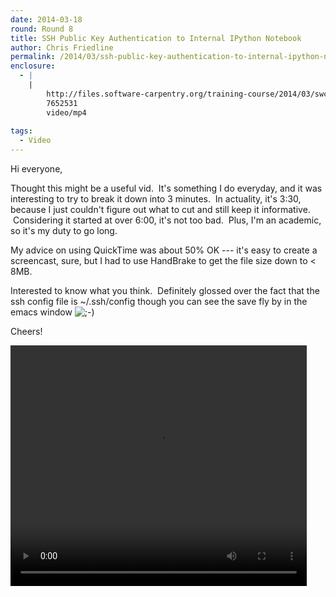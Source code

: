 ```yaml
---
date: 2014-03-18
round: Round 8
title: SSH Public Key Authentication to Internal IPython Notebook
author: Chris Friedline
permalink: /2014/03/ssh-public-key-authentication-to-internal-ipython-notebook/
enclosure:
  - |
    |
        http://files.software-carpentry.org/training-course/2014/03/swc_ssh_notebook.mp4
        7652531
        video/mp4
        
tags:
  - Video
---
```

Hi everyone,

Thought this might be a useful vid.  It's something I do everyday, and it was interesting to try to break it down into 3 minutes.  In actuality, it's 3:30, because I just couldn't figure out what to cut and still keep it informative.  Considering it started at over 6:00, it's not too bad.  Plus, I'm an academic, so it's my duty to go long.

My advice on using QuickTime was about 50% OK --- it's easy to create a screencast, sure, but I had to use HandBrake to get the file size down to < 8MB.

Interested to know what you think.  Definitely glossed over the fact that the ssh config file is ~/.ssh/config though you can see the save fly by in the emacs window <img src="http://localhost:8080/wp-includes/images/smilies/icon_wink.gif" alt=";-)" class="wp-smiley" />

Cheers!

<div style="width: 474px; height: 385px; " class="wp-video">
  <video class="wp-video-shortcode" id="video-6359-5" width="474" height="385" preload="metadata" controls="controls"><source type="video/mp4" src="http://files.software-carpentry.org/training-course/2014/03/swc_ssh_notebook.mp4?_=5" /><a href="http://teaching.software-carpentry.org/wp-content/uploads/2014/03/swc_ssh_notebook.mp4">http://teaching.software-carpentry.org/wp-content/uploads/2014/03/swc_ssh_notebook.mp4</a></video>
</div>

